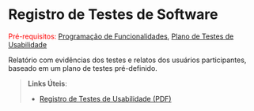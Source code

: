 # Registro de Testes de Software

<span style="color:red">Pré-requisitos: <a href="7-Programação de Funcionalidades.md"> Programação de Funcionalidades</a></span>, <a href="10-Plano de Testes de Usabilidade.md"> Plano de Testes de Usabilidade</a>

Relatório com evidências dos testes e relatos dos usuários participantes, baseado em um plano de testes pré-definido.

> **Links Úteis**:
> - [Registro de Testes de Usabilidade (PDF)](https://drive.google.com/file/d/1Rwn8j3PYH-8mDcgufQb6ctY4Admmhz2L/view?usp=sharing)
